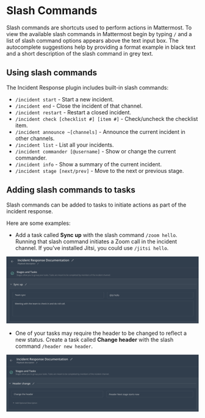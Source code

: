 # Slash Commands

Slash commands are shortcuts used to perform actions in Mattermost. To view the available slash commands in Mattermost begin by typing `/` and a list of slash command options appears above the text input box. The autocomplete suggestions help by providing a format example in black text and a short description of the slash command in grey text.

## Using slash commands

The Incident Response plugin includes built-in slash commands:

- `/incident start` - Start a new incident.
- `/incident end` - Close the incident of that channel.
- `/incident restart` - Restart a closed incident.
- `/incident check [checklist #] [item #]` - Check/uncheck the checklist item.
- `/incident announce ~[channels]` - Announce the current incident in other channels.
- `/incident list` - List all your incidents.
- `/incident commander [@username]` - Show or change the current commander.
- `/incident info` - Show a summary of the current incident.
- `/incident stage [next/prev]` - Move to the next or previous stage.

## Adding slash commands to tasks

Slash commands can be added to tasks to initiate actions as part of the incident response. 

Here are some examples:

- Add a task called **Sync up** with the slash command `/zoom hello`. Running that slash command initiates a Zoom call in the incident channel. If you've installed Jitsi, you could use `/jitsi hello`. 

![Tasks and slash commands](../../assets/stage_task_slashcommand.png)

- One of your tasks may require the header to be changed to reflect a new status. Create a task called **Change header** with the slash command `/header new header`.

![Tasks and slash commands](../../assets/stage_task_header.png)
